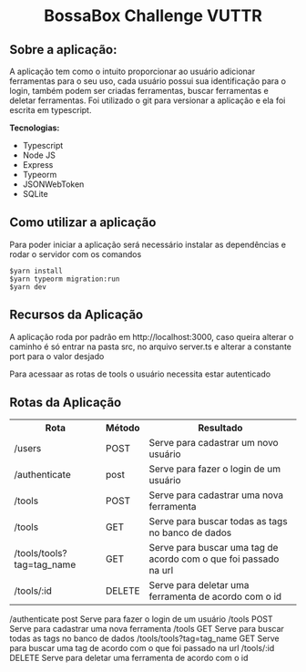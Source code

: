 <h1 align="center">BossaBox Challenge VUTTR</h1>

<h2>Sobre a aplicação: </h2>
<p>A aplicação tem como o intuito proporcionar ao usuário adicionar ferramentas para o seu uso, cada usuário possui sua identificação para o login, também podem ser criadas ferramentas, buscar ferramentas e deletar ferramentas. Foi utilizado o git para versionar a aplicação e ela foi escrita em typescript.</p>
<p><strong>Tecnologias: </strong></p>
<ul>
    <li>Typescript</li>
    <li>Node JS</li>
    <li>Express</li>
    <li>Typeorm</li>
    <li>JSONWebToken</li>
    <li>SQLite</li>
</ul>

<h2>Como utilizar a aplicação</h2>
<p>Para poder iniciar a aplicação será necessário instalar as dependências e rodar o servidor com os comandos</p>

```
$yarn install
$yarn typeorm migration:run
$yarn dev
````

<h2>Recursos da Aplicação</h2>
<p>A aplicação roda por padrão em http://localhost:3000, caso queira alterar o caminho é só entrar na pasta src, no arquivo server.ts e alterar a constante port para o valor desjado</p>
<p>Para acessaar as rotas de tools o usuário necessita estar autenticado</p>
<h2>Rotas da Aplicação</h2>
<table>
    <tr>
        <th>Rota</th>
        <th>Método</th>
        <th>Resultado</th>
    </tr>
    <tr>
        <td>/users</td>
        <td>POST</td>
        <td>Serve para cadastrar um novo usuário</td>
    </tr>
    <tr>
        <td>/authenticate</td>
        <td>post</td>
        <td>Serve para fazer o login de um usuário</td>
    </tr>
    <tr>
        <td>/tools</td>
        <td>POST</td>
        <td>Serve para cadastrar uma nova ferramenta</td>
    </tr>
    <tr>
        <td>/tools</td>
        <td>GET</td>
        <td>Serve para buscar todas as tags no banco de dados</td>
    </tr>
    <tr>
        <td>/tools/tools?tag=tag_name</td>
        <td>GET</td>
        <td>Serve para buscar uma tag de acordo com o que foi passado na url</td>
    </tr>
    <tr>
        <td>/tools/:id</td>
        <td>DELETE</td>
        <td>Serve para deletar uma ferramenta de acordo com o id</td>
    </tr>
</table>
    <tr>
        <td>/authenticate</td>
        <td>post</td>
        <td>Serve para fazer o login de um usuário</td>
    </tr>
    <tr>
        <td>/tools</td>
        <td>POST</td>
        <td>Serve para cadastrar uma nova ferramenta</td>
    </tr>
    <tr>
        <td>/tools</td>
        <td>GET</td>
        <td>Serve para buscar todas as tags no banco de dados</td>
    </tr>
    <tr>
        <td>/tools/tools?tag=tag_name</td>
        <td>GET</td>
        <td>Serve para buscar uma tag de acordo com o que foi passado na url</td>
    </tr>
    <tr>
        <td>/tools/:id</td>
        <td>DELETE</td>
        <td>Serve para deletar uma ferramenta de acordo com o id</td>
    </tr>
</table>
